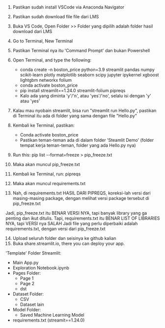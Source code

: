 1. Pastikan sudah install VSCode via Anaconda Navigator
2. Pastikan sudah download file file dari LMS
3. Buka VS Code, Open Folder >> Folder yang dipilih adalah folder hasil download dari LMS
4. Go to Terminal, New Terminal
5. Pastikan Terminal nya itu 'Command Prompt' dan bukan Powershell
6. Open Terminal, and type the following:
    - conda create -n boston_price python=3.9 streamlit pandas numpy scikit-learn plotly matplotlib seaborn scipy jupyter ipykernel xgboost lightgbm networkx folium
    - conda activate boston_price
    - pip install streamlit==1.24.0 streamlit-folium pipreqs
    - Kalo ada yang diminta 'y'/'n', atau 'yes'/'no', selalu isi dengan 'y' atau 'yes' 

7. Kalau mau nyobain streamlit, bisa run "streamlit run Hello.py", pastikan di Terminal itu ada di folder yang sama dengan file "Hello.py"
8. Kembali ke Terminal, pastikan:
    - Conda activate boston_price
    - Pastikan teman-teman ada di dalam folder 'Steamlit Demo' (folder tempat kerja teman-teman, folder yang ada Hello.py nya)

9. Run this: pip list --format=freeze > pip_freeze.txt
10. Maka akan muncul pip_freeze.txt
11. Kembali ke Terminal, run: pipreqs
12. Maka akan muncul requirements.txt
13. Nah, di requirements.txt HASIL DARI PIPREQS, koreksi-lah versi dari masing-masing package, dengan melihat versi package tersebut di pip_freeze.txt

Jadi, pip_freeze.txt itu BENAR VERSI NYA, tapi banyak library yang ga penting dan ikut ditulis.
Tapi, requirements.txt itu BENAR LIST OF LIBRARIES NYA, tapi VERSI nya SALAH
Jadi file yang perlu diperbaiki adalah requirements.txt, dengan versi dari pip_freeze.txt

14. Upload seluruh folder dan seisinya ke github kalian
15. Buka share.streamlit.io, there you can deploy your app.


'Template' Folder Streamlit:
- Main App.py
- Exploration Notebook.ipynb
- Pages Folder:
    - Page 1
    - Page 2
    - dst
- Dataset Folder:
    - CSV
    - Dataset lain
- Model Folder:
    - Saved Machine Learning Model
- requirements.txt (streamit==1.24.0)
